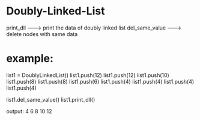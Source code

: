 # Doubly-Linked-List
print_dll ---> print the data of doubly linked list
del_same_value ---> delete nodes with same data

# example:
list1 = DoublyLinkedList()
list1.push(12)
list1.push(12)
list1.push(10)
list1.push(8)
list1.push(8)
list1.push(6)
list1.push(4)
list1.push(4)
list1.push(4)
list1.push(4)

list1.del_same_value()
list1.print_dll()

output:
4 6 8 10 12 

